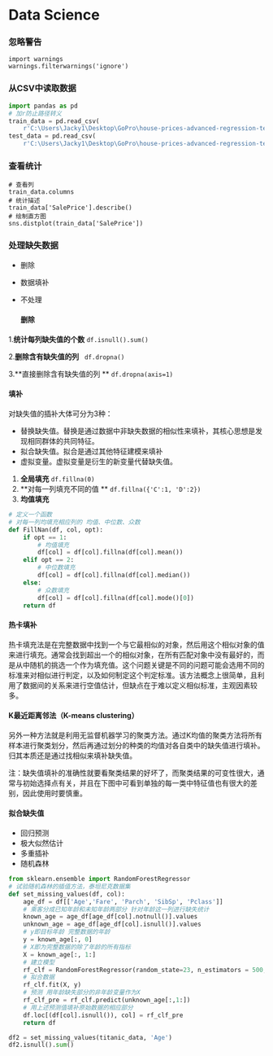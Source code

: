 # Data Science

### 忽略警告

```
import warnings
warnings.filterwarnings('ignore')
```

### 从CSV中读取数据

```python
import pandas as pd
# 加r防止路径转义
train_data = pd.read_csv(
    r'C:\Users\Jacky1\Desktop\GoPro\house-prices-advanced-regression-techniques\train.csv')
test_data = pd.read_csv(
    r'C:\Users\Jacky1\Desktop\GoPro\house-prices-advanced-regression-techniques\test.csv')
```

### 查看统计

```
# 查看列
train_data.columns
# 统计描述
train_data['SalePrice'].describe()
# 绘制直方图
sns.distplot(train_data['SalePrice'])
```

### 处理缺失数据

* 删除

* 数据填补

* 不处理

  #### 删除

1.**统计每列缺失值的个数** ```df.isnull().sum()```

2.**删除含有缺失值的列**  ``` df.dropna()```

3.**直接删除含有缺失值的列 **  ```df.dropna(axis=1)```

#### 	填补

对缺失值的插补大体可分为3种：

- 替换缺失值。替换是通过数据中非缺失数据的相似性来填补，其核心思想是发现相同群体的共同特征。
- 拟合缺失值。拟合是通过其他特征建模来填补
- 虚拟变量。虚拟变量是衍生的新变量代替缺失值。

1. **全局填充** ```df.fillna(0)```
2. **对每一列填充不同的值 ** ```df.fillna({'C':1, 'D':2})```
3. **均值填充**

```python
# 定义一个函数
# 对每一列均填充相应列的 均值、中位数、众数
def FillNan(df, col, opt):
    if opt == 1:
        # 均值填充
        df[col] = df[col].fillna(df[col].mean())
    elif opt == 2:
        # 中位数填充
        df[col] = df[col].fillna(df[col].median())
    else:
        # 众数填充
        df[col] = df[col].fillna(df[col].mode()[0])
    return df

```

#### 热卡填补

热卡填充法是在完整数据中找到一个与它最相似的对象，然后用这个相似对象的值来进行填充。通常会找到超出一个的相似对象，在所有匹配对象中没有最好的，而是从中随机的挑选一个作为填充值。这个问题关键是不同的问题可能会选用不同的标准来对相似进行判定，以及如何制定这个判定标准。该方法概念上很简单，且利用了数据间的关系来进行空值估计，但缺点在于难以定义相似标准，主观因素较多。

#### K最近距离邻法（K-means clustering）

另外一种方法就是利用无监督机器学习的聚类方法。通过K均值的聚类方法将所有样本进行聚类划分，然后再通过划分的种类的均值对各自类中的缺失值进行填补。归其本质还是通过找相似来填补缺失值。

注：缺失值填补的准确性就要看聚类结果的好坏了，而聚类结果的可变性很大，通常与初始选择点有关，并且在下图中可看到单独的每一类中特征值也有很大的差别，因此使用时要慎重。

#### 拟合缺失值

- 回归预测
- 极大似然估计
- 多重插补
- 随机森林

```python
from sklearn.ensemble import RandomForestRegressor
# 试验随机森林的插值方法，泰坦尼克数据集
def set_missing_values(df, col):
    age_df = df[['Age','Fare', 'Parch', 'SibSp', 'Pclass']]
    # 乘客分成已知年龄和未知年龄两部分 针对年龄这一列进行缺失统计
    known_age = age_df[age_df[col].notnull()].values
    unknown_age = age_df[age_df[col].isnull()].values
    # y即目标年龄 完整数据的年龄
    y = known_age[:, 0]
    # X即为完整数据的除了年龄的所有指标
    X = known_age[:, 1:]
    # 建立模型
    rf_clf = RandomForestRegressor(random_state=23, n_estimators = 500, n_jobs=-1)
    # 拟合数据
    rf_clf.fit(X, y)
    # 预测 用年龄缺失部分的非年龄变量作为X
    rf_clf_pre = rf_clf.predict(unknown_age[:,1:])
    # 用上述预测值填补原始数据的相应部分
    df.loc[(df[col].isnull()), col] = rf_clf_pre
    return df    

df2 = set_missing_values(titanic_data, 'Age')
df2.isnull().sum()
```

